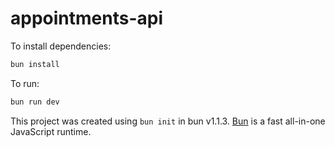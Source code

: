 # appointments-api

To install dependencies:

```bash
bun install
```

To run:

```bash
bun run dev
```

This project was created using `bun init` in bun v1.1.3. [Bun](https://bun.sh) is a fast all-in-one JavaScript runtime.
